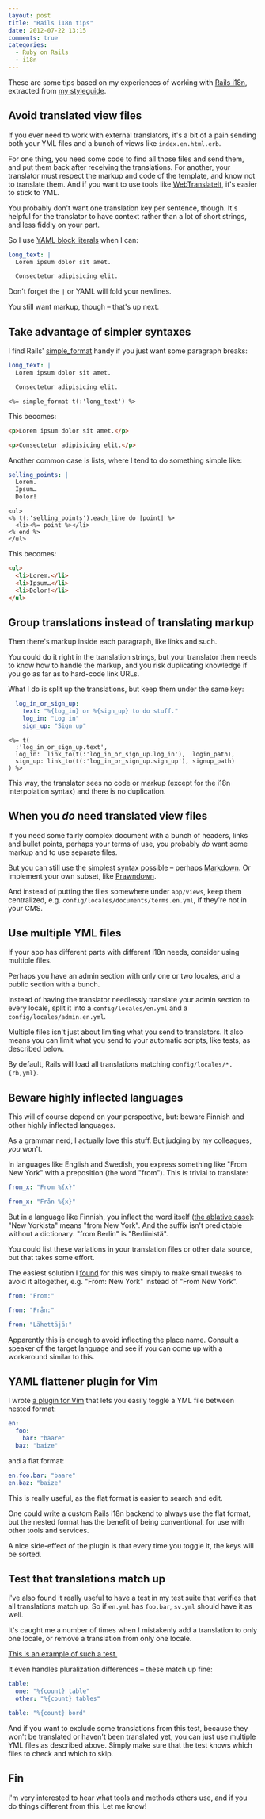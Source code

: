 ```yaml
---
layout: post
title: "Rails i18n tips"
date: 2012-07-22 13:15
comments: true
categories:
  - Ruby on Rails
  - i18n
---
```


These are some tips based on my experiences of working with [Rails i18n](http://guides.rubyonrails.org/i18n.html), extracted from [my styleguide](https://github.com/henrik/styleguide).


## Avoid translated view files

If you ever need to work with external translators, it's a bit of a pain sending both your YML files and a bunch of views like `index.en.html.erb`.

For one thing, you need some code to find all those files and send them, and put them back after receiving the translations. For another, your translator must respect the markup and code of the template, and know not to translate them. And if you want to use tools like [WebTranslateIt](https://webtranslateit.com/), it's easier to stick to YML.

You probably don't want one translation key per sentence, though. It's helpful for the translator to have context rather than a lot of short strings, and less fiddly on your part.

So I use [YAML block literals](http://en.wikipedia.org/wiki/Yaml#Block_literals) when I can:

``` yml la.yml
long_text: |
  Lorem ipsum dolor sit amet.

  Consectetur adipisicing elit.
```

Don't forget the `|` or YAML will fold your newlines.

You still want markup, though – that's up next.


## Take advantage of simpler syntaxes

I find Rails' [simple_format](http://api.rubyonrails.org/classes/ActionView/Helpers/TextHelper.html#method-i-simple_format) handy if you just want some paragraph breaks:

``` yml la.yml
long_text: |
  Lorem ipsum dolor sit amet.

  Consectetur adipisicing elit.
```

``` erb index.erb
<%= simple_format t(:'long_text') %>
```

This becomes:

``` html
<p>Lorem ipsum dolor sit amet.</p>

<p>Consectetur adipisicing elit.</p>
```

Another common case is lists, where I tend to do something simple like:

``` yml la.yml
selling_points: |
  Lorem.
  Ipsum…
  Dolor!
```

``` erb signup.erb
<ul>
<% t(:'selling_points').each_line do |point| %>
  <li><%= point %></li>
<% end %>
</ul>
```

This becomes:

``` html
<ul>
  <li>Lorem.</li>
  <li>Ipsum…</li>
  <li>Dolor!</li>
</ul>
```


## Group translations instead of translating markup

Then there's markup inside each paragraph, like links and such.

You could do it right in the translation strings, but your translator then needs to know how to handle the markup, and you risk duplicating knowledge if you go as far as to hard-code link URLs.

What I do is split up the translations, but keep them under the same key:

``` yml en.yml
  log_in_or_sign_up:
    text: "%{log_in} or %{sign_up} to do stuff."
    log_in: "Log in"
    sign_up: "Sign up"
```

``` erb header.erb
<%= t(
  :'log_in_or_sign_up.text',
  log_in:  link_to(t(:'log_in_or_sign_up.log_in'),  login_path),
  sign_up: link_to(t(:'log_in_or_sign_up.sign_up'), signup_path)
) %>
```

This way, the translator sees no code or markup (except for the i18n interpolation syntax) and there is no duplication.


## When you *do* need translated view files

If you need some fairly complex document with a bunch of headers, links and bullet points, perhaps your terms of use, you probably *do* want some markup and to use separate files.

But you can still use the simplest syntax possible – perhaps [Markdown](http://en.wikipedia.org/wiki/Markdown). Or implement your own subset, like [Prawndown](https://gist.github.com/2775319).

And instead of putting the files somewhere under `app/views`, keep them centralized, e.g. `config/locales/documents/terms.en.yml`, if they're not in your CMS.


## Use multiple YML files

If your app has different parts with different i18n needs, consider using multiple files.

Perhaps you have an admin section with only one or two locales, and a public section with a bunch.

Instead of having the translator needlessly translate your admin section to every locale, split it into a `config/locales/en.yml` and a `config/locales/admin.en.yml`.

Multiple files isn't just about limiting what you send to translators. It also means you can limit what you send to your automatic scripts, like tests, as described below.

By default, Rails will load all translations matching `config/locales/*.{rb,yml}`.


## Beware highly inflected languages

This will of course depend on your perspective, but: beware Finnish and other highly inflected languages.

As a grammar nerd, I actually love this stuff. But judging by my colleagues, *you* won't.

In languages like English and Swedish, you express something like "From New York" with a preposition (the word "from"). This is trivial to translate:

``` yml en.yml
from_x: "From %{x}"
```

``` yml sv.yml
from_x: "Från %{x}"
```

But in a language like Finnish, you inflect the word itself ([the ablative case](http://en.wikipedia.org/wiki/Ablative_case)): "New Yorkista" means "from New York". And the suffix isn't predictable without a dictionary: "from Berlin" is "Berliinistä".

You could list these variations in your translation files or other data source, but that takes some effort.

The easiest solution I [found](http://www.ruby-forum.com/topic/1897522) for this was simply to make small tweaks to avoid it altogether, e.g. "From: New York" instead of "From New York".

``` yml en.yml
from: "From:"
```

``` yml sv.yml
from: "Från:"
```

``` yml fi.yml
from: "Lähettäjä:"
```

Apparently this is enough to avoid inflecting the place name. Consult a speaker of the target language and see if you can come up with a workaround similar to this.


## YAML flattener plugin for Vim

I wrote [a plugin for Vim](https://github.com/henrik/vim-yaml-flattener) that lets you easily toggle a YML file between nested format:

``` yml xx.yml
en:
  foo:
    bar: "baare"
  baz: "baize"
```

and a flat format:

``` yml xx.yml
en.foo.bar: "baare"
en.baz: "baize"
```

This is really useful, as the flat format is easier to search and edit.

One could write a custom Rails i18n backend to always use the flat format, but the nested format has the benefit of being conventional, for use with other tools and services.

A nice side-effect of the plugin is that every time you toggle it, the keys will be sorted.


## Test that translations match up

I've also found it really useful to have a test in my test suite that verifies that all translations match up. So if `en.yml` has `foo.bar`, `sv.yml` should have it as well.

It's caught me a number of times when I mistakenly add a translation to only one locale, or remove a translation from only one locale.

[This is an example of such a test.](https://gist.github.com/2994129)

It even handles pluralization differences – these match up fine:

``` yml en.yml
table:
  one: "%{count} table"
  other: "%{count} tables"
```

``` yml sv.yml
table: "%{count} bord"
```

And if you want to exclude some translations from this test, because they won't be translated or haven't been translated yet, you can just use multiple YML files as described above. Simply make sure that the test knows which files to check and which to skip.


## Fin

I'm very interested to hear what tools and methods others use, and if you do things different from this. Let me know!
